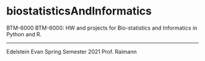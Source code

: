# biostatisticsAndInformatics
BTM-6000
    BTM-6000: HW and projects for Bio-statistics and Informatics in Python and R.

   

--- 
Edelstein Evan 
Spring Semester 2021
Prof. Raimann

